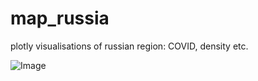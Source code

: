 # map_russia
plotly visualisations of russian region: COVID, density etc.

![Image](https://github.com/khamzovich/map_russia/tree/main/images/density.png)
